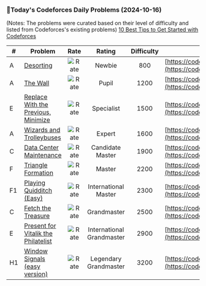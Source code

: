 ### 🌟Today's Codeforces Daily Problems (2024-10-16)
(Notes: The problems were curated based on their level of difficulty and listed from Codeforces's existing problems)
[10 Best Tips to Get Started with Codeforces](https://github.com/ika9810/Codeforces-Daily-Problems/blob/main/10%20Best%20Tips%20to%20Get%20Started%20with%20Codeforces.md)

| # | Problem | Rate| Rating | Difficulty | Contest |
|---| ----- | :--------: | :----------: | :----------: | ---------- |
|A|[Desorting](https://codeforces.com/contest/1853/problem/A)|![Rate](https://img.shields.io/badge/Newbie-800-lightgrey)|Newbie|800|[https://codeforces.com/contest/1853](https://codeforces.com/contest/1853)|
|A|[The Wall](https://codeforces.com/contest/340/problem/A)|![Rate](https://img.shields.io/badge/Pupil-1200-brightgreen)|Pupil|1200|[https://codeforces.com/contest/340](https://codeforces.com/contest/340)|
|E|[Replace With the Previous, Minimize](https://codeforces.com/contest/1675/problem/E)|![Rate](https://img.shields.io/badge/Specialist-1500-9cf)|Specialist|1500|[https://codeforces.com/contest/1675](https://codeforces.com/contest/1675)|
|A|[Wizards and Trolleybuses](https://codeforces.com/contest/167/problem/A)|![Rate](https://img.shields.io/badge/Expert-1600-blue)|Expert|1600|[https://codeforces.com/contest/167](https://codeforces.com/contest/167)|
|C|[Data Center Maintenance](https://codeforces.com/contest/949/problem/C)|![Rate](https://img.shields.io/badge/Candidate%20Master-1900-blueviolet)|Candidate Master|1900|[https://codeforces.com/contest/949](https://codeforces.com/contest/949)|
|F|[Triangle Formation](https://codeforces.com/contest/1991/problem/F)|![Rate](https://img.shields.io/badge/Master-2200-orange)|Master|2200|[https://codeforces.com/contest/1991](https://codeforces.com/contest/1991)|
|F1|[Playing Quidditch (Easy)](https://codeforces.com/contest/1970/problem/F1)|![Rate](https://img.shields.io/badge/International%20Master-2300-orange)|International Master|2300|[https://codeforces.com/contest/1970](https://codeforces.com/contest/1970)|
|C|[Fetch the Treasure](https://codeforces.com/contest/311/problem/C)|![Rate](https://img.shields.io/badge/Grandmaster-2500-red)|Grandmaster|2500|[https://codeforces.com/contest/311](https://codeforces.com/contest/311)|
|E|[Present for Vitalik the Philatelist ](https://codeforces.com/contest/585/problem/E)|![Rate](https://img.shields.io/badge/International%20Grandmaster-2900-red)|International Grandmaster|2900|[https://codeforces.com/contest/585](https://codeforces.com/contest/585)|
|H1|[Window Signals (easy version)](https://codeforces.com/contest/1781/problem/H1)|![Rate](https://img.shields.io/badge/Legendary%20Grandmaster-3200-red)|Legendary Grandmaster|3200|[https://codeforces.com/contest/1781](https://codeforces.com/contest/1781)|
